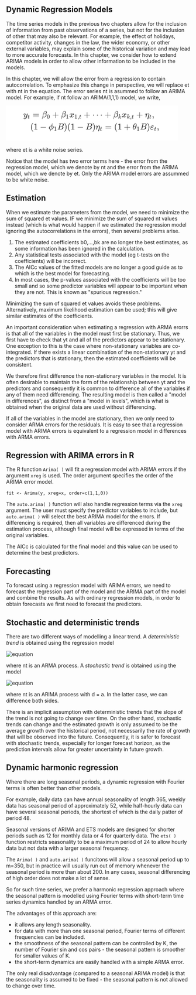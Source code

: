 ## Dynamic Regression Models
The time series models in the previous two chapters allow for the inclusion of information from past observations of a series, but not for the inclusion of other
that may also be relevant. For example, the effect of holidays, competitor activity, changes in the law, the wider economy, or other external variables, may explain
some of the historical variation and may lead to more accurate forecasts. In this chapter, we consider how to extend ARIMA models in order to allow other information
to be included in the models.

In this chapter, we will allow the error from a regression to contain autocorrelation. To emphasize this change in perspective, we will replace et with nt in the
equation. The error series nt is asummed to follow an ARIMA model. For example, if nt follow an ARIMA(1,1,1) model, we write,

![equation](https://github.com/gpadolina/TimeSeries-notes/blob/master/TimeSeries/Equations/ARIMA(1%2C1%2C1)%20model.png)

where et is a white noise series.

Notice that the model has two error terms here - the error from the regression model, which we denote by nt and the error from the ARIMA model, which we denote by et.
Only the ARIMA model errors are assummed to be white noise.
## Estimation
When we estimate the parameters from the model, we need to minimize the sum of squared et values. IF we minimize the sum of squared nt values instead (which is what
would happen if we estimated the regression model ignoring the autocorrelations in the errors), then several problems arise.
1. The estimated coefficients b0,...,bk are no longer the best estimates, as some information has been ignored in the calculation.
2. Any statistical tests associated with the model (eg t-tests on the coefficients) will be incorrect.
3. The AICc values of the fitted models are no longer a good guide as to which is the best model for forecasting.
4. In most cases, the p-values associated with the coefficients will be too small and so some predictor variables will appear to be important when they are not.
This is known as "spurious regression."

Minimizing the sum of squared et values avoids these problems. Alternatively, maximum likelihood estimation can be used; this will give similar estimates of the
coefficients.

An important consideration when estimating a regression with ARMA erorrs is that all of the variables in the model must first be stationary. Thus, we first have
to check that yt and all of the predictors appear to be stationary. One exception to this is the case where non-stationary variables are co-integrated. If there
exists a linear combination of the non-stationary yt and the predictors that is stationary, then the estimated coefficients will be consistent.

We therefore first difference the non-stationary variables in the model. It is often desirable to maintain the form of the relationship between yt and the predictors
and consequently it is common to difference all of the variables if any of them need differencing. The resulting model is then called a "model in differences", as
distinct from a "model in levels", which is what is obtained when the original data are used without differencing.

If all of the variables in the model are stationary, then we only need to consider ARMA errors for the residuals. It is easy to see that a regression model with
ARIMA errors is equivalent to a regression model in differences with ARMA errors.
## Regression with ARIMA errors in R
The R function ```Arima( )``` will fit a regression model with ARIMA errors if the argument ```xreg``` is used. The order argument specifies the order of the ARIMA
error model.
```
fit <- Arima(y, xreg=x, order=c(1,1,0))
```
The ```auto.arima( )``` function will also handle regression terms via the ```xreg``` argument. The user must specify the predictor variables to include, but
```auto.arima( )``` will select the best ARIMA model for the errors. If differencing is required, then all variables are differenced during the estimation process,
although final model will be expressed in terms of the original variables.

The AICc is calculated for the final model and this value can be used to determine the best predictors.
## Forecasting
To forecast using a regression model with ARIMA errors, we need to forecast the regression part of the model and the ARIMA part of the model and combine the results.
As with ordinary regression models, in order to obtain forecasts we first need to forecast the predictors.
## Stochastic and deterministic trends
There are two different ways of modelling a linear trend. A *deterministic trend* is obtained using the regression model

![equation](https://github.com/gpadolina/TimeSeries-notes/blob/master/TimeSeries/Equations/Deterministic%20trend.png)

where nt is an ARMA process. A *stochastic trend* is obtained using the model

![equation](https://github.com/gpadolina/TimeSeries-notes/blob/master/TimeSeries/Equations/Deterministic%20trend.png)

where nt is an ARIMA process with d = a. In the latter case, we can difference both sides.

There is an implicit assumption with deterministic trends that the slope of the trend is not going to change over time. On the other hand, stochastic trends can change
and the estimated growth is only assumed to be the average growth over the historical period, not necessarily the rate of growth that will be observed into the future.
Consequently, it is safer to forecast with stochastic trends, especially for longer forecast horizon, as the prediction intervals allow for greater uncertainty in
future growth.
## Dynamic harmonic regression
Where there are long seasonal periods, a dynamic regression with Fourier terms is often better than other models.

For example, daily data can have annual seasonality of length 365, weekly data has seasonal period of approximately 52, while half-hourly data can have several
seasonal periods, the shortest of which is the daily patter of period 48.

Seasonal versions of ARIMA and ETS models are designed for shorter periods such as 12 for monthly data or 4 for quarterly data. The ```ets( )``` function restricts
seasonality to be a maximum period of 24 to allow hourly data but not data with a larger seasonal frequency.

The ```Arima( )``` and ```auto.arima( )``` funcitons will allow a seasonal period up to m=350, but in practice will usually run out of memory whenever the seasonal
period is more than about 200. In any cases, seasonal differencing of high order does not make a lot of sense.

So for such time series, we prefer a harmonic regression approach where the seasonal pattern is modelled using Fourier terms with short-term time series dynamics
handled by an ARMA error.

The advantages of this approach are:
* it allows any length seasonality.
* for data with more than one seasonal period, Fourier terms of different frequencies can be included.
* the smoothness of the seasonal pattern can be controlled by K, the number of Fourier sin and cos pairs - the seasonal pattern is smoother for smaller values of K.
* the short-term dynamics are easily handled with a simple ARMA error.

The only real disadvantage (compared to a seasonal ARIMA model) is that the seasonality is assumed to be fixed - the seasonal pattern is not allowed to change over
time.
